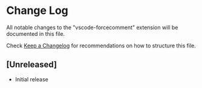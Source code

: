 # Change Log

All notable changes to the "vscode-forcecomment" extension will be documented in this file.

Check [Keep a Changelog](http://keepachangelog.com/) for recommendations on how to structure this file.

## [Unreleased]

- Initial release